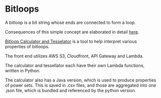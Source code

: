 # Bitloops

A bitloop is a bit string whose ends are connected to form a loop.

Consequences of this simple concept are elaborated in detail [here](https://symbolfigures.io/bitloops.html).

[Bitloop Calculator and Tesselator](https://symbolfigures.io/bitloops/bitcalc.html) is a tool to help interpret various properties of bitloops.

The front end utilizes AWS S3, Cloudfront, API Gateway and Lambda.

The calculator and tessellator each have their own Lambda functions, written in Python.

The calculator also has a Java version, which is used to produce properties of power sets. This is saved in .csv files, and those are aggregated into one .json file, which is bundled and referenced by the python version.